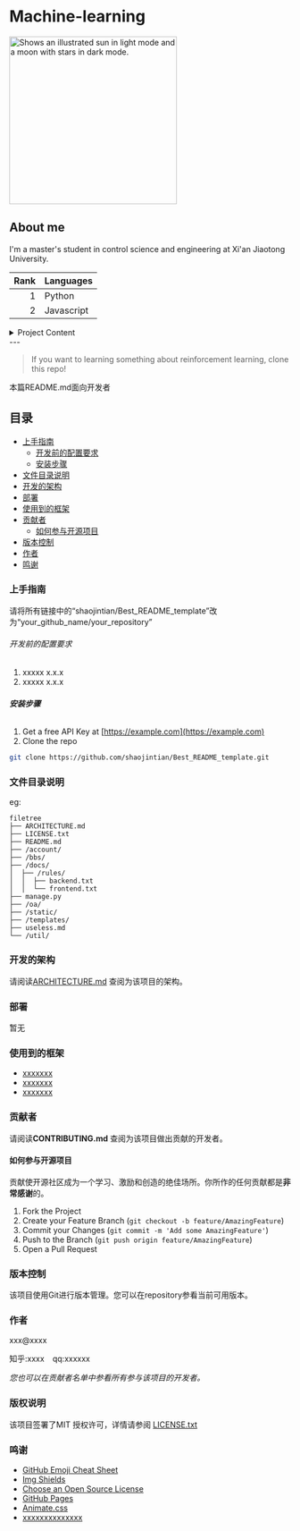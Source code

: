 # Machine-learning
<picture>
  <source media="(prefers-color-scheme: dark)" srcset="https://user-images.githubusercontent.com/25423296/163456776-7f95b81a-f1ed-45f7-b7ab-8fa810d529fa.png">
  <source media="(prefers-color-scheme: light)" srcset="https://user-images.githubusercontent.com/25423296/163456779-a8556205-d0a5-45e2-ac17-42d089e3c3f8.png">
  <img alt="Shows an illustrated sun in light mode and a moon with stars in dark mode." src="https://user-images.githubusercontent.com/25423296/163456779-a8556205-d0a5-45e2-ac17-42d089e3c3f8.png" width = 300 height = 300>
</picture>


## About me

I'm a master's student in control science and engineering at Xi'an Jiaotong University.


| Rank | Languages |
|-----:|-----------|
|     1| Python    |
|     2| Javascript|


<details>
<summary>Project Content</summary>
  
| Rank | Content of the project |
|-----:|------------------------|
|     1| Reinforcement Learning |
|     2| Machine Learning       |
|     3| Modeling Learning      |

</details>
---


>If you want to learning something about reinforcement learning, clone this repo!


 本篇README.md面向开发者
 
## 目录

- [上手指南](#上手指南)
  - [开发前的配置要求](#开发前的配置要求)
  - [安装步骤](#安装步骤)
- [文件目录说明](#文件目录说明)
- [开发的架构](#开发的架构)
- [部署](#部署)
- [使用到的框架](#使用到的框架)
- [贡献者](#贡献者)
  - [如何参与开源项目](#如何参与开源项目)
- [版本控制](#版本控制)
- [作者](#作者)
- [鸣谢](#鸣谢)

### 上手指南

请将所有链接中的“shaojintian/Best_README_template”改为“your_github_name/your_repository”



###### 开发前的配置要求

1. xxxxx x.x.x
2. xxxxx x.x.x

###### **安装步骤**

1. Get a free API Key at [https://example.com](https://example.com)
2. Clone the repo

```sh
git clone https://github.com/shaojintian/Best_README_template.git
```

### 文件目录说明
eg:

```
filetree 
├── ARCHITECTURE.md
├── LICENSE.txt
├── README.md
├── /account/
├── /bbs/
├── /docs/
│  ├── /rules/
│  │  ├── backend.txt
│  │  └── frontend.txt
├── manage.py
├── /oa/
├── /static/
├── /templates/
├── useless.md
└── /util/

```





### 开发的架构 

请阅读[ARCHITECTURE.md](https://github.com/shaojintian/Best_README_template/blob/master/ARCHITECTURE.md) 查阅为该项目的架构。

### 部署

暂无

### 使用到的框架

- [xxxxxxx](https://getbootstrap.com)
- [xxxxxxx](https://jquery.com)
- [xxxxxxx](https://laravel.com)

### 贡献者

请阅读**CONTRIBUTING.md** 查阅为该项目做出贡献的开发者。

#### 如何参与开源项目

贡献使开源社区成为一个学习、激励和创造的绝佳场所。你所作的任何贡献都是**非常感谢**的。


1. Fork the Project
2. Create your Feature Branch (`git checkout -b feature/AmazingFeature`)
3. Commit your Changes (`git commit -m 'Add some AmazingFeature'`)
4. Push to the Branch (`git push origin feature/AmazingFeature`)
5. Open a Pull Request



### 版本控制

该项目使用Git进行版本管理。您可以在repository参看当前可用版本。

### 作者

xxx@xxxx

知乎:xxxx  &ensp; qq:xxxxxx    

 *您也可以在贡献者名单中参看所有参与该项目的开发者。*

### 版权说明

该项目签署了MIT 授权许可，详情请参阅 [LICENSE.txt](https://github.com/shaojintian/Best_README_template/blob/master/LICENSE.txt)

### 鸣谢


- [GitHub Emoji Cheat Sheet](https://www.webpagefx.com/tools/emoji-cheat-sheet)
- [Img Shields](https://shields.io)
- [Choose an Open Source License](https://choosealicense.com)
- [GitHub Pages](https://pages.github.com)
- [Animate.css](https://daneden.github.io/animate.css)
- [xxxxxxxxxxxxxx](https://connoratherton.com/loaders)

<!-- links -->
[your-project-path]:shaojintian/Best_README_template
[contributors-shield]: https://img.shields.io/github/contributors/shaojintian/Best_README_template.svg?style=flat-square
[contributors-url]: https://github.com/shaojintian/Best_README_template/graphs/contributors
[forks-shield]: https://img.shields.io/github/forks/shaojintian/Best_README_template.svg?style=flat-square
[forks-url]: https://github.com/shaojintian/Best_README_template/network/members
[stars-shield]: https://img.shields.io/github/stars/shaojintian/Best_README_template.svg?style=flat-square
[stars-url]: https://github.com/shaojintian/Best_README_template/stargazers
[issues-shield]: https://img.shields.io/github/issues/shaojintian/Best_README_template.svg?style=flat-square
[issues-url]: https://img.shields.io/github/issues/shaojintian/Best_README_template.svg
[license-shield]: https://img.shields.io/github/license/shaojintian/Best_README_template.svg?style=flat-square
[license-url]: https://github.com/shaojintian/Best_README_template/blob/master/LICENSE.txt
[linkedin-shield]: https://img.shields.io/badge/-LinkedIn-black.svg?style=flat-square&logo=linkedin&colorB=555
[linkedin-url]: https://linkedin.com/in/shaojintian





